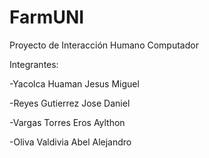 # FarmUNI
Proyecto de Interacción Humano Computador

Integrantes:

-Yacolca Huaman Jesus Miguel

-Reyes Gutierrez Jose Daniel

-Vargas Torres Eros Aylthon

-Oliva Valdivia Abel Alejandro
